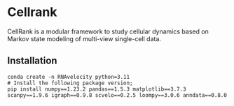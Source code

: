 # Cellrank
CellRank is a modular framework to study cellular dynamics based on Markov state modeling of multi-view single-cell data.

## Installation

```
conda create -n RNAvelocity python=3.11
# Install the following package version;
pip install numpy==1.23.2 pandas==1.5.3 matplotlib==3.7.3 scanpy==1.9.6 igraph==0.9.8 scvelo==0.2.5 loompy==3.0.6 anndata==0.8.0
```
